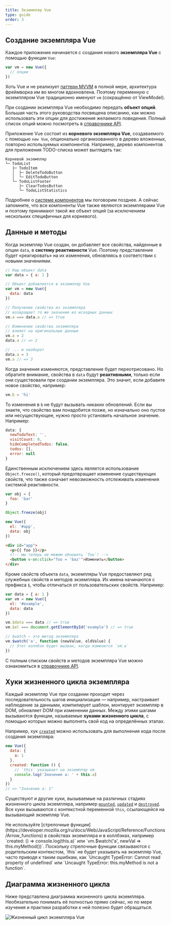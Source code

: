 ```yaml
---
title: Экземпляр Vue
type: guide
order: 3
---
```


## Создание экземпляра Vue

Каждое приложение начинается с создания нового **экземпляра Vue** с помощью функции `Vue`:

```js
var vm = new Vue({
  // опции
})
```

Хоть Vue и не реализует [паттерн MVVM](https://ru.wikipedia.org/wiki/Model-View-ViewModel) в полной мере, архитектура фреймворка им во многом вдохновлена. Поэтому переменную с экземпляром Vue традиционно именуют `vm` (сокращённо от ViewModel).

При создании экземпляра Vue необходимо передать **объект опций**. Большая часть этого руководства посвящена описанию, как можно использовать эти опции для достижения желаемого поведения. Полный список опций можно посмотреть в [справочнике API](../api/#Опции-—-данные).

Приложение Vue состоит из **корневого экземпляра Vue**, создаваемого с помощью `new Vue`, опционально организованного в дерево вложенных, повторно используемых компонентов. Например, дерево компонентов для приложения TODO-списка может выглядеть так:

```
Корневой экземпляр
└─ TodoList
   ├─ TodoItem
   │  ├─ DeleteTodoButton
   │  └─ EditTodoButton
   └─ TodoListFooter
      ├─ ClearTodosButton
      └─ TodoListStatistics
```

Подробнее о [системе компонентов](components.html) мы поговорим позднее. А сейчас запомните, что все компоненты Vue также являются экземплярами Vue и поэтому принимают такой же объект опций (за исключением нескольких специфичных для корневого).

## Данные и методы

Когда экземпляр Vue создан, он добавляет все свойства, найденные в опции `data`, в **систему реактивности** Vue. Поэтому представление будет «реагировать» на их изменения, обновляясь в соответствии с новыми значениями.

```js
// Наш объект data
var data = { a: 1 }

// Объект добавляется в экземпляр Vue
var vm = new Vue({
  data: data
})

// Получение свойства из экземпляра
// возвращает то же значение из исходных данных
vm.a === data.a // => true

// Изменение свойства экземпляра
// влияет на оригинальные данные
vm.a = 2
data.a // => 2

// ... и наоборот
data.a = 3
vm.a // => 3
```

Когда значения изменяются, представление будет переотрисовано. Но обратите внимание, свойства в `data` будут **реактивными**, только если они существовали при создании экземпляра. Это значит, если добавите новое свойство, например:

```js
vm.b = 'hi'
```

То изменения в `b` не будут вызывать никаких обновлений. Если вы знаете, что свойство вам понадобится позже, но изначально оно пустое или несуществующее, нужно просто установить начальное значение. Например:

```js
data: {
  newTodoText: '',
  visitCount: 0,
  hideCompletedTodos: false,
  todos: [],
  error: null
}
```

Единственным исключением здесь является использование `Object.freeze()`, который предотвращает изменение существующих свойств, что также означает невозможность _отслеживать_ изменения системой реактивности.

```js
var obj = {
  foo: 'bar'
}

Object.freeze(obj)

new Vue({
  el: '#app',
  data: obj
})
```

```html
<div id="app">
  <p>{{ foo }}</p>
  <!-- мы теперь не можем обновить `foo`! -->
  <button v-on:click="foo = 'baz'">Изменить</button>
</div>
```

Кроме свойств объекта `data`, экземпляры Vue предоставляют ряд служебных свойств и методов экземпляра. Их имена начинаются с префикса `$`, чтобы отличаться от пользовательских свойств. Например:

```js
var data = { a: 1 }
var vm = new Vue({
  el: '#example',
  data: data
})

vm.$data === data // => true
vm.$el === document.getElementById('example') // => true

// $watch — это метод экземпляра
vm.$watch('a', function (newValue, oldValue) {
  // Этот коллбэк будет вызван, когда изменится `vm.a`
})
```

С полным списком свойств и методов экземпляра Vue можно ознакомиться в [справочнике API](../api/#Свойства-экземпляра).

## Хуки жизненного цикла экземпляра

Каждый экземпляр Vue при создании проходит через последовательность шагов инициализации — например, настраивает наблюдение за данными, компилирует шаблон, монтирует экземпляр в DOM, обновляет DOM при изменении данных. Между этими шагами вызываются функции, называемые **хуками жизненного цикла**, с помощью которых можно выполнять свой код на определённых этапах.

Например, хук [`created`](../api/#created) можно использовать для выполнения кода после создания экземпляра:

```js
new Vue({
  data: {
    a: 1
  },
  created: function () {
    // `this` указывает на экземпляр vm
    console.log('Значение a: ' + this.a)
  }
})
// => "Значение a: 1"
```

Существуют и другие хуки, вызываемые на различных стадиях жизненного цикла экземпляра, например [`mounted`](../api/#mounted), [`updated`](../api/#updated) и [`destroyed`](../api/#destroyed). Все хуки вызываются с контекстной переменной `this`, ссылающейся на вызывающий экземпляр Vue.

<p class="tip">Не используйте [стрелочные функции](https://developer.mozilla.org/ru/docs/Web/JavaScript/Reference/Functions/Arrow_functions) в свойствах экземпляра и в коллбэках, например `created: () => console.log(this.a)` или `vm.$watch('a', newVal => this.myMethod())`. Поскольку стрелочные функции связываются с родительским контекстом, `this` не будет указывать на экземпляр Vue, часто приводя к таким ошибкам, как `Uncaught TypeError: Cannot read property of undefined` или `Uncaught TypeError: this.myMethod is not a function`.</p>

## Диаграмма жизненного цикла

Ниже представлена диаграмма жизненного цикла экземпляра. Необязательно понимать её полностью прямо сейчас, но по мере изучения и практики разработки к ней полезно будет обращаться.

![Жизненный цикл экземпляра Vue](/images/lifecycle.png)
